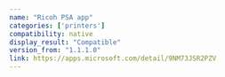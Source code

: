 ```yaml
---
name: "Ricoh PSA app"
categories: ['printers']
compatibility: native
display_result: "Compatible"
version_from: "1.1.1.0"
link: https://apps.microsoft.com/detail/9NM73JSR2PZV
---
```

